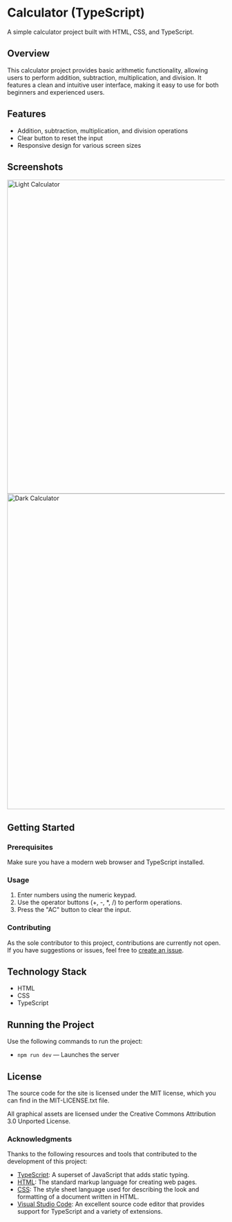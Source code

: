 # Calculator (TypeScript)

A simple calculator project built with HTML, CSS, and TypeScript.

## Overview

This calculator project provides basic arithmetic functionality, allowing users to perform addition, subtraction, multiplication, and division. It features a clean and intuitive user interface, making it easy to use for both beginners and experienced users.

## Features

- Addition, subtraction, multiplication, and division operations
- Clear button to reset the input
- Responsive design for various screen sizes

## Screenshots

<img width="727" alt="Light Calculator" src="https://github.com/iankamar/Calculator/assets/95672055/e1ebad04-44d2-46cb-8ca1-64ac132f7d83">
<img width="731" alt="Dark Calculator" src="https://github.com/iankamar/Calculator/assets/95672055/1e62ea0c-aa81-4695-aaa5-71d63c3e03a5">


## Getting Started

### Prerequisites

Make sure you have a modern web browser and TypeScript installed.

### Usage

1. Enter numbers using the numeric keypad.
2. Use the operator buttons (+, -, *, /) to perform operations.
3. Press the "AC" button to clear the input.

### Contributing

As the sole contributor to this project, contributions are currently not open. If you have suggestions or issues, feel free to [create an issue](https://github.com/iankamar/Calculator/issues).


## Technology Stack

- HTML
- CSS
- TypeScript

## Running the Project

Use the following commands to run the project:
- `npm run dev` — Launches the server


## License

The source code for the site is licensed under the MIT license, which you can find in the MIT-LICENSE.txt file.

All graphical assets are licensed under the Creative Commons Attribution 3.0 Unported License.

### Acknowledgments

Thanks to the following resources and tools that contributed to the development of this project:

- [TypeScript](https://www.typescriptlang.org/): A superset of JavaScript that adds static typing.
- [HTML](https://developer.mozilla.org/en-US/docs/Web/HTML): The standard markup language for creating web pages.
- [CSS](https://developer.mozilla.org/en-US/docs/Web/CSS): The style sheet language used for describing the look and formatting of a document written in HTML.
- [Visual Studio Code](https://code.visualstudio.com/): An excellent source code editor that provides support for TypeScript and a variety of extensions.

